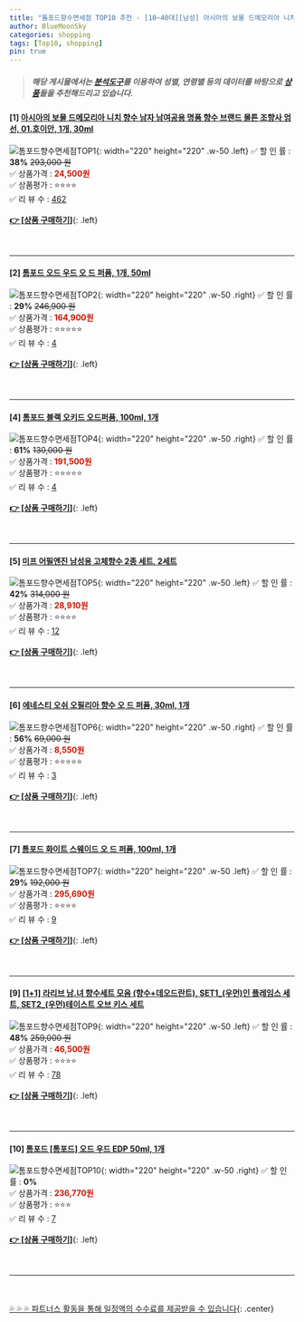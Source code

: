 ```yaml
---
title: "톰포드향수면세점 TOP10 추천 - [10~40대][남성] 아시아의 보물 드메모리아 니치 향수 남자 남여공용 명품 향수 브랜드 몰튼 조향사 엄선, 01.호이안, 1개, 30ml"
author: BlueMoonSky
categories: shopping
tags: [Top10, shopping]
pin: true
---
```


> ##### 해당 게시물에서는 [**분석도구**](https://itemscout.io/)를 이용하여 **성별**, **연령별** 등의 데이터를 바탕으로 [**상품**](https://link.coupang.com/a/baae76)들을 추천해드리고 있습니다.

#### [1] [아시아의 보물 드메모리아 니치 향수 남자 남여공용 명품 향수 브랜드 몰튼 조향사 엄선, 01.호이안, 1개, 30ml](https://link.coupang.com/re/AFFSDP?lptag=AF5964186&subid=bluemoonsky6999&pageKey=7512874476&traceid=V0-153&itemId=19688736185&vendorItemId=86793907624)
![톰포드향수면세점TOP1](https://thumbnail8.coupangcdn.com/thumbnails/remote/230x230ex/image/vendor_inventory/e642/a31689e9789c559cf34664deeb82e246b3d2cfd2d6a0a89f4a13327fe7c0.jpg){: width="220" height="220" .w-50 .left}
✅ 할 인 률 : **38%** ~~<del class="base-price"> 293,000  </del>원~~<br>
✅ 상품가격 : <span style="color:#cb1400"> **24,500원** </span><br>
✅ 상품평가 : ⭐⭐⭐⭐<br>
✅ 리 뷰 수 : [462](https://link.coupang.com/re/AFFSDP?lptag=AF5964186&subid=bluemoonsky6999&pageKey=7512874476&traceid=V0-153&itemId=19688736185&vendorItemId=86793907624)<br>
<br>
[**👉  [상품 구매하기]**](https://link.coupang.com/re/AFFSDP?lptag=AF5964186&subid=bluemoonsky6999&pageKey=7512874476&traceid=V0-153&itemId=19688736185&vendorItemId=86793907624){: .left}
<br>
<br>
<br>

***

#### [2] [톰포드 오드 우드 오 드 퍼퓸, 1개, 50ml](https://link.coupang.com/re/AFFSDP?lptag=AF5964186&subid=bluemoonsky6999&pageKey=7520432740&traceid=V0-153&itemId=19723367981&vendorItemId=82137129669)
![톰포드향수면세점TOP2](https://thumbnail9.coupangcdn.com/thumbnails/remote/230x230ex/image/vendor_inventory/8a30/2134a7d0da342c9eab539e1651ddc4b9fbb217484d1158399a27dd372058.JPG){: width="220" height="220" .w-50 .right}
✅ 할 인 률 : **29%** ~~<del class="base-price"> 246,900  </del>원~~<br>
✅ 상품가격 : <span style="color:#cb1400"> **164,900원** </span><br>
✅ 상품평가 : ⭐⭐⭐⭐⭐<br>
✅ 리 뷰 수 : [4](https://link.coupang.com/re/AFFSDP?lptag=AF5964186&subid=bluemoonsky6999&pageKey=7520432740&traceid=V0-153&itemId=19723367981&vendorItemId=82137129669)<br>
<br>
[**👉  [상품 구매하기]**](https://link.coupang.com/re/AFFSDP?lptag=AF5964186&subid=bluemoonsky6999&pageKey=7520432740&traceid=V0-153&itemId=19723367981&vendorItemId=82137129669){: .left}
<br>
<br>
<br>

***

#### [4] [톰포드 블랙 오키드 오드퍼퓸, 100ml, 1개](https://link.coupang.com/re/AFFSDP?lptag=AF5964186&subid=bluemoonsky6999&pageKey=5216541233&traceid=V0-153&itemId=209033524&vendorItemId=85281232955)
![톰포드향수면세점TOP4](https://thumbnail9.coupangcdn.com/thumbnails/remote/230x230ex/image/vendor_inventory/3541/71010d1966e078a6640405e85785d5b51edf605edb1920a7ad7979913e5a.jpg){: width="220" height="220" .w-50 .right}
✅ 할 인 률 : **61%** ~~<del class="base-price"> 130,000  </del>원~~<br>
✅ 상품가격 : <span style="color:#cb1400"> **191,500원** </span><br>
✅ 상품평가 : ⭐⭐⭐⭐⭐<br>
✅ 리 뷰 수 : [4](https://link.coupang.com/re/AFFSDP?lptag=AF5964186&subid=bluemoonsky6999&pageKey=5216541233&traceid=V0-153&itemId=209033524&vendorItemId=85281232955)<br>
<br>
[**👉  [상품 구매하기]**](https://link.coupang.com/re/AFFSDP?lptag=AF5964186&subid=bluemoonsky6999&pageKey=5216541233&traceid=V0-153&itemId=209033524&vendorItemId=85281232955){: .left}
<br>
<br>
<br>

***

#### [5] [미프 어필엔진 남성용 고체향수 2종 세트, 2세트](https://link.coupang.com/re/AFFSDP?lptag=AF5964186&subid=bluemoonsky6999&pageKey=13673842&traceid=V0-153&itemId=9126803059&vendorItemId=78987253675)
![톰포드향수면세점TOP5](https://thumbnail10.coupangcdn.com/thumbnails/remote/230x230ex/image/vendor_inventory/007b/e980bbf31a2657c8d23a02e3d42b1620f3d9bece0044523eeaf1f122ea2b.jpg){: width="220" height="220" .w-50 .left}
✅ 할 인 률 : **42%** ~~<del class="base-price"> 314,000  </del>원~~<br>
✅ 상품가격 : <span style="color:#cb1400"> **28,910원** </span><br>
✅ 상품평가 : ⭐⭐⭐⭐<br>
✅ 리 뷰 수 : [12](https://link.coupang.com/re/AFFSDP?lptag=AF5964186&subid=bluemoonsky6999&pageKey=13673842&traceid=V0-153&itemId=9126803059&vendorItemId=78987253675)<br>
<br>
[**👉  [상품 구매하기]**](https://link.coupang.com/re/AFFSDP?lptag=AF5964186&subid=bluemoonsky6999&pageKey=13673842&traceid=V0-153&itemId=9126803059&vendorItemId=78987253675){: .left}
<br>
<br>
<br>

***

#### [6] [에네스티 오쉬 오필리아 향수 오 드 퍼퓸, 30ml, 1개](https://link.coupang.com/re/AFFSDP?lptag=AF5964186&subid=bluemoonsky6999&pageKey=7052804247&traceid=V0-153&itemId=17467000411&vendorItemId=3675603284)
![톰포드향수면세점TOP6](https://thumbnail9.coupangcdn.com/thumbnails/remote/230x230ex/image/retail/images/7105978452208567-c58eeeac-ee67-4252-b87a-b372a713909d.jpg){: width="220" height="220" .w-50 .right}
✅ 할 인 률 : **56%** ~~<del class="base-price"> 69,000  </del>원~~<br>
✅ 상품가격 : <span style="color:#cb1400"> **8,550원** </span><br>
✅ 상품평가 : ⭐⭐⭐⭐⭐<br>
✅ 리 뷰 수 : [3](https://link.coupang.com/re/AFFSDP?lptag=AF5964186&subid=bluemoonsky6999&pageKey=7052804247&traceid=V0-153&itemId=17467000411&vendorItemId=3675603284)<br>
<br>
[**👉  [상품 구매하기]**](https://link.coupang.com/re/AFFSDP?lptag=AF5964186&subid=bluemoonsky6999&pageKey=7052804247&traceid=V0-153&itemId=17467000411&vendorItemId=3675603284){: .left}
<br>
<br>
<br>

***

#### [7] [톰포드 화이트 스웨이드 오 드 퍼퓸, 100ml, 1개](https://link.coupang.com/re/AFFSDP?lptag=AF5964186&subid=bluemoonsky6999&pageKey=7121212188&traceid=V0-153&itemId=17830610381&vendorItemId=84994366343)
![톰포드향수면세점TOP7](https://thumbnail7.coupangcdn.com/thumbnails/remote/230x230ex/image/vendor_inventory/d450/5f9cc7ebb1fea4cb9b1768ba53f09868cd85e0e38bfc2af9f5c2240e870a.jpg){: width="220" height="220" .w-50 .left}
✅ 할 인 률 : **29%** ~~<del class="base-price"> 192,000  </del>원~~<br>
✅ 상품가격 : <span style="color:#cb1400"> **295,690원** </span><br>
✅ 상품평가 : ⭐⭐⭐⭐<br>
✅ 리 뷰 수 : [9](https://link.coupang.com/re/AFFSDP?lptag=AF5964186&subid=bluemoonsky6999&pageKey=7121212188&traceid=V0-153&itemId=17830610381&vendorItemId=84994366343)<br>
<br>
[**👉  [상품 구매하기]**](https://link.coupang.com/re/AFFSDP?lptag=AF5964186&subid=bluemoonsky6999&pageKey=7121212188&traceid=V0-153&itemId=17830610381&vendorItemId=84994366343){: .left}
<br>
<br>
<br>

***

#### [9] [[1+1] 라리브 남.녀 향수세트 모음 (향수+데오드란트), SET1_(우먼)인 플레임스 세트, SET2_(우먼)테이스트 오브 키스 세트](https://link.coupang.com/re/AFFSDP?lptag=AF5964186&subid=bluemoonsky6999&pageKey=6143409448&traceid=V0-153&itemId=11803616673&vendorItemId=79077171834)
![톰포드향수면세점TOP9](https://thumbnail8.coupangcdn.com/thumbnails/remote/230x230ex/image/vendor_inventory/67b6/0b48b30099e9bde1e5a332a314949c835d13d9f5cf5fca0bc0403d9914ec.jpg){: width="220" height="220" .w-50 .left}
✅ 할 인 률 : **48%** ~~<del class="base-price"> 259,000  </del>원~~<br>
✅ 상품가격 : <span style="color:#cb1400"> **46,500원** </span><br>
✅ 상품평가 : ⭐⭐⭐⭐<br>
✅ 리 뷰 수 : [78](https://link.coupang.com/re/AFFSDP?lptag=AF5964186&subid=bluemoonsky6999&pageKey=6143409448&traceid=V0-153&itemId=11803616673&vendorItemId=79077171834)<br>
<br>
[**👉  [상품 구매하기]**](https://link.coupang.com/re/AFFSDP?lptag=AF5964186&subid=bluemoonsky6999&pageKey=6143409448&traceid=V0-153&itemId=11803616673&vendorItemId=79077171834){: .left}
<br>
<br>
<br>

***

#### [10] [톰포드 [톰포드] 오드 우드 EDP 50ml, 1개](https://link.coupang.com/re/AFFSDP?lptag=AF5964186&subid=bluemoonsky6999&pageKey=7355207185&traceid=V0-153&itemId=17557361487&vendorItemId=86893468089)
![톰포드향수면세점TOP10](https://thumbnail7.coupangcdn.com/thumbnails/remote/230x230ex/image/vendor_inventory/5ea2/0a1816e023b45ef2b9edf3bf2022025eb8a897dfda2e8b09a8fb0333a57e.jpg){: width="220" height="220" .w-50 .right}
✅ 할 인 률 : **0%** <br>
✅ 상품가격 : <span style="color:#cb1400"> **236,770원** </span><br>
✅ 상품평가 : ⭐⭐⭐<br>
✅ 리 뷰 수 : [7](https://link.coupang.com/re/AFFSDP?lptag=AF5964186&subid=bluemoonsky6999&pageKey=7355207185&traceid=V0-153&itemId=17557361487&vendorItemId=86893468089)<br>
<br>
[**👉  [상품 구매하기]**](https://link.coupang.com/re/AFFSDP?lptag=AF5964186&subid=bluemoonsky6999&pageKey=7355207185&traceid=V0-153&itemId=17557361487&vendorItemId=86893468089){: .left}
<br>
<br>
<br>

***
<br><br>[💦 💦 💦 파트너스 활동을 통해 일정액의 수수료를 제공받을 수 있습니다](https://link.coupang.com/a/baae76){: .center}